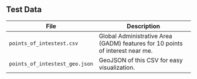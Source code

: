 ## Test Data

File | Description 
-----|---------
`points_of_intestest.csv` | Global Administrative Area (GADM) features for 10 points of interest near me.
`points_of_intestest_geo.json` | GeoJSON of this CSV for easy visualization.
